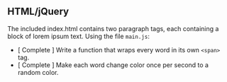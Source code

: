 ## HTML/jQuery
The included index.html contains two paragraph tags, each containing a block of lorem ipsum text. Using the file `main.js`:
* [ Complete ] Write a function that wraps every word in its own `<span>` tag.
* [ Complete ] Make each word change color once per second to a random color.

